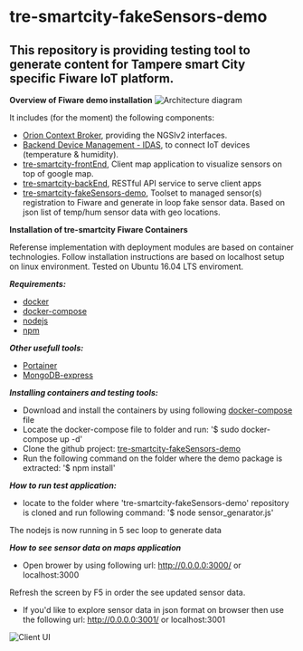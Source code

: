 # tre-smartcity-fakeSensors-demo

## This repository is providing testing tool to generate content for Tampere smart City specific Fiware IoT platform.

**Overview of Fiware demo installation**
![Architecture diagram](https://github.com/TampereTC/tre-smartcity-fakeSensors-demo/blob/master/test/reference_env.jpg?raw=true "Architecture diagram")

It includes (for the moment) the following components:

* [Orion Context Broker](http://catalogue.fiware.org/enablers/publishsubscribe-context-broker-orion-context-broker), providing the NGSIv2 interfaces.
* [Backend Device Management - IDAS](http://catalogue.fiware.org/enablers/backend-device-management-idas),  to connect IoT devices (temperature & humidity).
* [tre-smartcity-frontEnd](https://github.com/TampereTC/tre-smartcity-frontEnd), Client map application to visualize sensors on top of google map.
* [tre-smartcity-backEnd](https://github.com/TampereTC/tre-smartcity-backEnd), RESTful API service to serve client apps
* [tre-smartcity-fakeSensors-demo](https://github.com/TampereTC/tre-smartcity-fakeSensors-demo), Toolset to managed sensor(s) registration to Fiware and generate in loop fake sensor data. Based on json list of temp/hum sensor data with geo locations.



**Installation of tre-smartcity Fiware Containers**

Referense implementation with deployment modules are based on container technologies. Follow installation instructions are based on localhost setup on linux environment. Tested on Ubuntu 16.04 LTS enviroment.

***Requirements:***
* [docker](https://docs.docker.com/glossary/?term=installation)
* [docker-compose](https://docs.docker.com/compose/install/)
* [nodejs](https://nodejs.org/en/download/package-manager/)
* [npm](https://www.npmjs.com/get-npm)

***Other usefull tools:***
* [Portainer](https://portainer.io/install.html)
* [MongoDB-express](https://hub.docker.com/_/mongo-express/)

***Installing containers and testing tools:***
* Download and install the containers by using following [docker-compose](https://raw.githubusercontent.com/TampereTC/tre-smartcity-frontEnd/master/docker-compose.yml) file
* Locate the docker-compose file to folder and run: '$ sudo docker-compose up -d'
* Clone the github project: [tre-smartcity-fakeSensors-demo](https://github.com/TampereTC/tre-smartcity-fakeSensors-demo)
* Run the following command on the folder where the demo package is extracted: '$ npm install'

***How to run test application:***
* locate to the folder where 'tre-smartcity-fakeSensors-demo' repository is cloned and run following command: '$ node sensor_genarator.js'

The nodejs is now running in 5 sec loop to generate data

***How to see sensor data on maps application***
* Open brower by using following url: http://0.0.0.0:3000/ or localhost:3000

Refresh the screen by F5 in order the see updated sensor data.
* If you'd like to explore sensor data in json format on browser then use the following url: http://0.0.0.0:3001/ or localhost:3001


![Client UI](https://github.com/TampereTC/tre-smartcity-fakeSensors-demo/blob/master/test/Screenshot%20from%202018-04-05%2013-29-57.png?raw=true "Map view")
